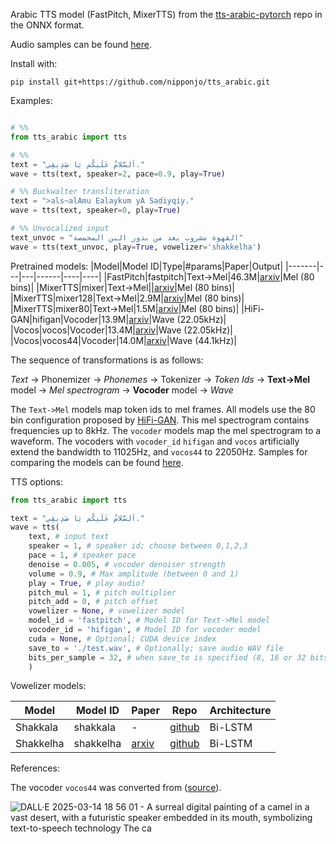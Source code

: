 Arabic TTS model (FastPitch, MixerTTS) from the [tts-arabic-pytorch](https://github.com/nipponjo/tts-arabic-pytorch) repo in the ONNX format.

Audio samples can be found [here](https://nipponjo.github.io/tts-arabic-speakers).

Install with:
```
pip install git+https://github.com/nipponjo/tts_arabic.git
```


Examples:
```python

# %%
from tts_arabic import tts

# %%
text = "اَلسَّلامُ عَلَيكُم يَا صَدِيقِي."
wave = tts(text, speaker=2, pace=0.9, play=True)

# %% Buckwalter transliteration
text = ">als~alAmu Ealaykum yA Sadiyqiy."
wave = tts(text, speaker=0, play=True)

# %% Unvocalized input
text_unvoc = "القهوة مشروب يعد من بذور البن المحمصة"
wave = tts(text_unvoc, play=True, vowelizer='shakkelha')

```

Pretrained models:
|Model|Model ID|Type|#params|Paper|Output|
|-------|---|---|------|----|----|
|FastPitch|fastpitch|Text->Mel|46.3M|[arxiv](https://arxiv.org/abs/2006.06873)|Mel (80 bins)|
|MixerTTS|mixer|Text->Mel||[arxiv](https://arxiv.org/abs/2110.03584)|Mel (80 bins)|
|MixerTTS|mixer128|Text->Mel|2.9M|[arxiv](https://arxiv.org/abs/2110.03584)|Mel (80 bins)|
|MixerTTS|mixer80|Text->Mel|1.5M|[arxiv](https://arxiv.org/abs/2110.03584)|Mel (80 bins)|
|HiFi-GAN|hifigan|Vocoder|13.9M|[arxiv](https://arxiv.org/abs/2010.05646)|Wave (22.05kHz)|
|Vocos|vocos|Vocoder|13.4M|[arxiv](https://arxiv.org/abs/2306.00814)|Wave (22.05kHz)|
|Vocos|vocos44|Vocoder|14.0M|[arxiv](https://arxiv.org/abs/2306.00814)|Wave (44.1kHz)|

The sequence of transformations is as follows:

*Text* &rarr; Phonemizer &rarr; *Phonemes* &rarr; Tokenizer &rarr; *Token Ids* &rarr; **Text->Mel** model &rarr; *Mel spectrogram* &rarr; **Vocoder** model &rarr; *Wave*

The `Text->Mel` models map token ids to mel frames. All models use the 80 bin configuration proposed by [HiFi-GAN](https://github.com/jik876/hifi-gan). This mel spectrogram contains frequencies up to 8kHz. The `vocoder` models map the mel spectrogram to a waveform. The vocoders with `vocoder_id` `hifigan` and `vocos` artificially extend the bandwidth to 11025Hz, and `vocos44` to 22050Hz. Samples for comparing the models can be found [here](https://nipponjo.github.io/tts-arabic-speakers/#models-cmp).

TTS options:
```python
from tts_arabic import tts

text = "اَلسَّلامُ عَلَيكُم يَا صَدِيقِي."
wave = tts(
    text, # input text
    speaker = 1, # speaker id; choose between 0,1,2,3
    pace = 1, # speaker pace
    denoise = 0.005, # vocoder denoiser strength
    volume = 0.9, # Max amplitude (between 0 and 1)
    play = True, # play audio?
    pitch_mul = 1, # pitch multiplier
    pitch_add = 0, # pitch offset
    vowelizer = None, # vowelizer model
    model_id = 'fastpitch', # Model ID for Text->Mel model
    vocoder_id = 'hifigan', # Model ID for vocoder model
    cuda = None, # Optional; CUDA device index
    save_to = './test.wav', # Optionally; save audio WAV file
    bits_per_sample = 32, # when save_to is specified (8, 16 or 32 bits)
    )

```

Vowelizer models:

|Model|Model ID|Paper|Repo|Architecture|
|-----|--------|---------|----|--|
|Shakkala|shakkala|-|[github](https://github.com/Barqawiz/Shakkala)|Bi-LSTM|
|Shakkelha|shakkelha|[arxiv](https://arxiv.org/abs/1911.03531)|[github](https://github.com/AliOsm/shakkelha)|Bi-LSTM|

References:

The vocoder `vocos44` was converted from ([source](https://huggingface.co/patriotyk/vocos-mel-hifigan-compat-44100khz)).


![DALL·E 2025-03-14 18 56 01 - A surreal digital painting of a camel in a vast desert, with a futuristic speaker embedded in its mouth, symbolizing text-to-speech technology  The ca](https://github.com/user-attachments/assets/bcd31436-1e76-4432-9072-d0695f4d87e0)
